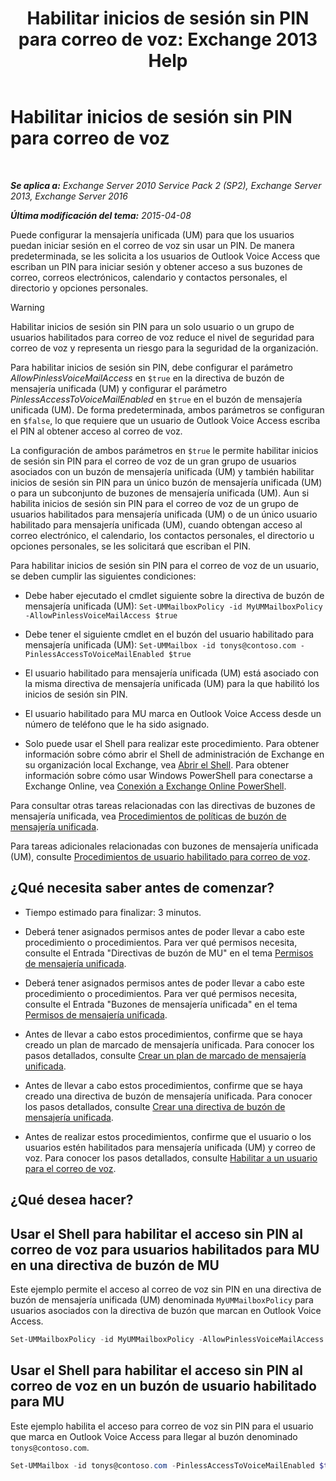 ﻿---
title: 'Habilitar inicios de sesión sin PIN para correo de voz: Exchange 2013 Help'
TOCTitle: Habilitar inicios de sesión sin PIN para correo de voz
ms:assetid: 54133753-317c-42ef-9b0d-ca9f2d2d6bd7
ms:mtpsurl: https://technet.microsoft.com/es-es/library/Gg602127(v=EXCHG.150)
ms:contentKeyID: 54652436
ms.date: 05/22/2018
mtps_version: v=EXCHG.150
ms.translationtype: MT
---

# Habilitar inicios de sesión sin PIN para correo de voz

 

_**Se aplica a:** Exchange Server 2010 Service Pack 2 (SP2), Exchange Server 2013, Exchange Server 2016_

_**Última modificación del tema:** 2015-04-08_

Puede configurar la mensajería unificada (UM) para que los usuarios puedan iniciar sesión en el correo de voz sin usar un PIN. De manera predeterminada, se les solicita a los usuarios de Outlook Voice Access que escriban un PIN para iniciar sesión y obtener acceso a sus buzones de correo, correos electrónicos, calendario y contactos personales, el directorio y opciones personales.


> [!WARNING]
> Habilitar inicios de sesión sin PIN para un solo usuario o un grupo de usuarios habilitados para correo de voz reduce el nivel de seguridad para correo de voz y representa un riesgo para la seguridad de la organización.



Para habilitar inicios de sesión sin PIN, debe configurar el parámetro *AllowPinlessVoiceMailAccess* en `$true` en la directiva de buzón de mensajería unificada (UM) y configurar el parámetro *PinlessAccessToVoiceMailEnabled* en `$true` en el buzón de mensajería unificada (UM). De forma predeterminada, ambos parámetros se configuran en `$false`, lo que requiere que un usuario de Outlook Voice Access escriba el PIN al obtener acceso al correo de voz.

La configuración de ambos parámetros en `$true` le permite habilitar inicios de sesión sin PIN para el correo de voz de un gran grupo de usuarios asociados con un buzón de mensajería unificada (UM) y también habilitar inicios de sesión sin PIN para un único buzón de mensajería unificada (UM) o para un subconjunto de buzones de mensajería unificada (UM). Aun si habilita inicios de sesión sin PIN para el correo de voz de un grupo de usuarios habilitados para mensajería unificada (UM) o de un único usuario habilitado para mensajería unificada (UM), cuando obtengan acceso al correo electrónico, el calendario, los contactos personales, el directorio u opciones personales, se les solicitará que escriban el PIN.

Para habilitar inicios de sesión sin PIN para el correo de voz de un usuario, se deben cumplir las siguientes condiciones:

  - Debe haber ejecutado el cmdlet siguiente sobre la directiva de buzón de mensajería unificada (UM): `Set-UMMailboxPolicy -id MyUMMailboxPolicy -AllowPinlessVoiceMailAccess $true`

  - Debe tener el siguiente cmdlet en el buzón del usuario habilitado para mensajería unificada (UM): `Set-UMMailbox -id tonys@contoso.com -PinlessAccessToVoiceMailEnabled $true`

  - El usuario habilitado para mensajería unificada (UM) está asociado con la misma directiva de mensajería unificada (UM) para la que habilitó los inicios de sesión sin PIN.

  - El usuario habilitado para MU marca en Outlook Voice Access desde un número de teléfono que le ha sido asignado.

  - Solo puede usar el Shell para realizar este procedimiento. Para obtener información sobre cómo abrir el Shell de administración de Exchange en su organización local Exchange, vea [Abrir el Shell](https://technet.microsoft.com/es-es/library/dd638134\(v=exchg.150\)). Para obtener información sobre cómo usar Windows PowerShell para conectarse a Exchange Online, vea [Conexión a Exchange Online PowerShell](https://go.microsoft.com/fwlink/p/?linkid=396554).

Para consultar otras tareas relacionadas con las directivas de buzones de mensajería unificada, vea [Procedimientos de políticas de buzón de mensajería unificada](https://docs.microsoft.com/es-es/exchange/voice-mail-unified-messaging/set-up-voice-mail/um-mailbox-policy-procedures).

Para tareas adicionales relacionadas con buzones de mensajería unificada (UM), consulte [Procedimientos de usuario habilitado para correo de voz](https://docs.microsoft.com/es-es/exchange/voice-mail-unified-messaging/set-up-voice-mail/voice-mail-enabled-user-procedures).

## ¿Qué necesita saber antes de comenzar?

  - Tiempo estimado para finalizar: 3 minutos.

  - Deberá tener asignados permisos antes de poder llevar a cabo este procedimiento o procedimientos. Para ver qué permisos necesita, consulte el Entrada "Directivas de buzón de MU" en el tema [Permisos de mensajería unificada](unified-messaging-permissions-exchange-2013-help.md).

  - Deberá tener asignados permisos antes de poder llevar a cabo este procedimiento o procedimientos. Para ver qué permisos necesita, consulte el Entrada "Buzones de mensajería unificada" en el tema [Permisos de mensajería unificada](unified-messaging-permissions-exchange-2013-help.md).

  - Antes de llevar a cabo estos procedimientos, confirme que se haya creado un plan de marcado de mensajería unificada. Para conocer los pasos detallados, consulte [Crear un plan de marcado de mensajería unificada](https://docs.microsoft.com/es-es/exchange/voice-mail-unified-messaging/connect-voice-mail-system/create-um-dial-plan).

  - Antes de llevar a cabo estos procedimientos, confirme que se haya creado una directiva de buzón de mensajería unificada. Para conocer los pasos detallados, consulte [Crear una directiva de buzón de mensajería unificada](https://docs.microsoft.com/es-es/exchange/voice-mail-unified-messaging/set-up-voice-mail/create-um-mailbox-policy).

  - Antes de realizar estos procedimientos, confirme que el usuario o los usuarios estén habilitados para mensajería unificada (UM) y correo de voz. Para conocer los pasos detallados, consulte [Habilitar a un usuario para el correo de voz](https://docs.microsoft.com/es-es/exchange/voice-mail-unified-messaging/set-up-voice-mail/enable-a-user-for-voice-mail).

## ¿Qué desea hacer?

## Usar el Shell para habilitar el acceso sin PIN al correo de voz para usuarios habilitados para MU en una directiva de buzón de MU

Este ejemplo permite el acceso al correo de voz sin PIN en una directiva de buzón de mensajería unificada (UM) denominada `MyUMMailboxPolicy` para usuarios asociados con la directiva de buzón que marcan en Outlook Voice Access.

```powershell
Set-UMMailboxPolicy -id MyUMMailboxPolicy -AllowPinlessVoiceMailAccess $true
```

## Usar el Shell para habilitar el acceso sin PIN al correo de voz en un buzón de usuario habilitado para MU

Este ejemplo habilita el acceso para correo de voz sin PIN para el usuario que marca en Outlook Voice Access para llegar al buzón denominado `tonys@contoso.com`.

```powershell
Set-UMMailbox -id tonys@contoso.com -PinlessAccessToVoiceMailEnabled $true
```

